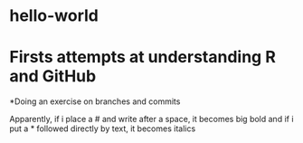 # hello-world

# Firsts attempts at understanding R and GitHub
*Doing an exercise on branches and commits

Apparently, if i place a # and write after a space, it becomes big bold
and if i put a * followed directly by text, it becomes italics
